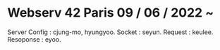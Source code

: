 # Webserv 42 Paris 09 / 06 / 2022 ~


Server Config : cjung-mo, hyungyoo. 
Socket : seyun. 
Request : keulee. 
Resoponse : eyoo. 

